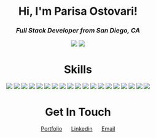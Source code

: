 <h1 align="center">Hi, I'm Parisa Ostovari!</h1>

<sub><h3 align="center">*Full Stack Developer from San Diego, CA*</h3></sub>

<p align="center"><img src="https://github-readme-stats.vercel.app/api?username=parisa-ostovari" /> <img src="https://github-readme-streak-stats.herokuapp.com/?user=parisa-ostovari"/></p>


<h1 align="center">Skills</h1>
<p align="center">
  <img src="https://img.shields.io/badge/CSS3-1572B6?style=for-the-badge&logo=css3&logoColor=white" /> 
  <img src="https://img.shields.io/badge/HTML5-E34F26?style=for-the-badge&logo=html5&logoColor=white" /> 
  <img src="https://img.shields.io/badge/JavaScript-323330?style=for-the-badge&logo=javascript&logoColor=F7DF1E" /> 
  <img src="https://img.shields.io/badge/MySQL-005C84?style=for-the-badge&logo=mysql&logoColor=white" /> 
  <img src="https://img.shields.io/badge/GraphQl-E10098?style=for-the-badge&logo=graphql&logoColor=white" /> 
  <img src="https://img.shields.io/badge/Apollo%20GraphQL-311C87?&style=for-the-badge&logo=Apollo%20GraphQL&logoColor=white" /> 
  <img src="https://img.shields.io/badge/Insomnia-5849be?style=for-the-badge&logo=Insomnia&logoColor=white" /> 
  <img src="https://img.shields.io/badge/MongoDB-4EA94B?style=for-the-badge&logo=mongodb&logoColor=white" /> 
  <img src="https://img.shields.io/badge/Express.js-000000?style=for-the-badge&logo=express&logoColor=white" /> 
  <img src="https://img.shields.io/badge/React-20232A?style=for-the-badge&logo=react&logoColor=61DAFB" /> 
  <img src="https://img.shields.io/badge/Node.js-339933?style=for-the-badge&logo=nodedotjs&logoColor=white" /> 
  <img src="https://img.shields.io/badge/Handlebars.js-f0772b?style=for-the-badge&logo=handlebarsdotjs&logoColor=black" /> 
  <img src="https://img.shields.io/badge/jQuery-0769AD?style=for-the-badge&logo=jquery&logoColor=white" /> 
  <img src="https://img.shields.io/badge/Bootstrap-563D7C?style=for-the-badge&logo=bootstrap&logoColor=white" /> 
  <img src="https://img.shields.io/badge/Tailwind_CSS-38B2AC?style=for-the-badge&logo=tailwind-css&logoColor=white" />  
  <img src="https://img.shields.io/badge/Sequelize-52B0E7?style=for-the-badge&logo=Sequelize&logoColor=white" /> 
  <img src="https://img.shields.io/badge/json-5E5C5C?style=for-the-badge&logo=json&logoColor=white" /> 
  <img src="https://img.shields.io/badge/Heroku-430098?style=for-the-badge&logo=heroku&logoColor=white" /> 
  <img src="https://img.shields.io/badge/Visual_Studio-5C2D91?style=for-the-badge&logo=visual%20studio&logoColor=white" />
</p>


<h1 align="center">Get In Touch</h1>
<div align="center">
  <a href="https://parisa-react-heroku-portfolio.herokuapp.com/">Portfolio</a>&nbsp;&nbsp;&nbsp;&nbsp;&nbsp;
  <a href="https://www.linkedin.com/in/parisa-ostovari/">Linkedin</a>&nbsp;&nbsp;&nbsp;&nbsp;&nbsp;
  <a href="mailto:parisaostovari@gmail.com">Email</a>
 </div>
